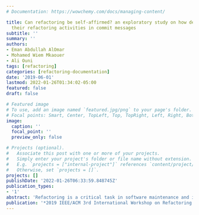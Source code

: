 ```yaml
---
# Documentation: https://wowchemy.com/docs/managing-content/

title: Can refactoring be self-affirmed? an exploratory study on how developers document
  their refactoring activities in commit messages
subtitle: ''
summary: ''
authors:
- Eman Abdullah AlOmar
- Mohamed Wiem Mkaouer
- Ali Ouni
tags: [refactoring]
categories: [refactoring-documentation]
date: '2019-06-01'
lastmod: 2022-01-26T01:34:02-05:00
featured: false
draft: false

# Featured image
# To use, add an image named `featured.jpg/png` to your page's folder.
# Focal points: Smart, Center, TopLeft, Top, TopRight, Left, Right, BottomLeft, Bottom, BottomRight.
image:
  caption: ''
  focal_point: ''
  preview_only: false

# Projects (optional).
#   Associate this post with one or more of your projects.
#   Simply enter your project's folder or file name without extension.
#   E.g. `projects = ["internal-project"]` references `content/project/deep-learning/index.md`.
#   Otherwise, set `projects = []`.
projects: []
publishDate: '2022-01-26T06:33:59.848745Z'
publication_types:
- '1'
abstract: 'Refactoring is a critical task in software maintenance and is usually performed to enforce best design practices, or to cope with design defects. Previous studies heavily rely on defining a set of keywords to identify refactoring commits from a list of general commits extracted from a small set of software systems. All approaches thus far consider all commits without checking whether refactorings had actually happened or not. In this paper, we aim at exploring how developers document their refactoring activities during the software life cycle. We call such activity Self-Affirmed Refactoring, which is an indication of the developer-related refactoring events in the commit messages. Our approach relies on text mining refactoring-related change messages and identifying refactoring patterns by only considering refactoring commits.We found that (1) developers use a variety of patterns to purposefully target refactoring-related activities; (2) developers tend to explicitly mention the improvement of specific quality attributes and code smells; and (3) commit messages with self-affirmed refactoring patterns tend to have more significant refactoring activity than those without.'
publication: '*2019 IEEE/ACM 3rd International Workshop on Refactoring (IWoR)*'
---
```

